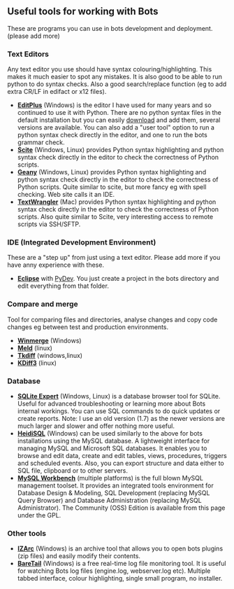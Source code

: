## Useful tools for working with Bots

These are programs you can use in bots development and deployment. (please add more)

### Text Editors

Any text editor you use should have syntax colouring/highlighting. This
makes it much easier to spot any mistakes. It is also good to be able to
run python to do syntax checks. Also a good search/replace function (eg
to add extra CR/LF in edifact or x12 files).


-   **[EditPlus](http://www.editplus.com/index.html)** (Windows) is the
    editor I have used for many years and so continued to use it with
    Python. There are no python syntax files in the default installation
    but you can easily [download](http://www.editplus.com/javacpp.html)
    and add them, several versions are available. You can also add a
    "user tool" option to run a python syntax check directly in the
    editor, and one to run the bots grammar check.
-   **[Scite](http://www.scintilla.org/SciTE.html)** (Windows, Linux)
    provides Python syntax highlighting and python syntax check directly
    in the editor to check the correctness of Python scripts.
-   **[Geany](http://www.geany.org/)** (Windows, Linux) provides Python
    syntax highlighting and python syntax check directly in the editor
    to check the correctness of Python scripts. Quite similar to scite,
    but more fancy eg with spell checking. Web site calls it an IDE.
-   **[TextWrangler](http://www.barebones.com/products/textwrangler/)**
    (Mac) provides Python syntax highlighting and python syntax check
    directly in the editor to check the correctness of Python scripts.
    Also quite similar to Scite, very interesting access to remote
    scripts via SSH/SFTP.


### IDE (Integrated Development Environment)

These are a "step up" from just using a text editor. Please add more if
you have anny experience with these.


-   **[Eclipse](http://www.eclipse.org/downloads/packages/eclipse-ide-java-ee-developers/indigosr2)**
    with [PyDev](http://marketplace.eclipse.org/node/114). You just
    create a project in the bots directory and edit everything from that
    folder.


### Compare and merge

Tool for comparing files and directories, analyse changes and copy code
changes eg between test and production environments.

-   **[Winmerge](http://winmerge.org/)** (Windows)
-   **[Meld](http://meldmerge.org/)** (linux)
-   **[Tkdiff](http://sourceforge.net/projects/tkdiff/)**
    (windows,linux)
-   **[KDiff3](http://kdiff3.sourceforge.net/)** (linux)



### Database

-   **[SQLite Expert](http://www.sqlite.org/)** (Windows, Linux) is a
    database browser tool for SQLite. Useful for advanced
    troubleshooting or learning more about Bots internal workings. You
    can use SQL commands to do quick updates or create reports. Note: I
    use an old version (1.7) as the newer versions are much larger and
    slower and offer nothing more useful.
-   **[HeidiSQL](http://www.heidisql.com/download.php)** (Windows) can
    be used similarly to the above for bots installations using the
    MySQL database. A lightweight interface for managing MySQL and
    Microsoft SQL databases. It enables you to browse and edit data,
    create and edit tables, views, procedures, triggers and scheduled
    events. Also, you can export structure and data either to SQL file,
    clipboard or to other servers.
-   **[MySQL Workbench](http://dev.mysql.com/downloads/workbench/)**
    (multiple platforms) is the full blown MySQL management toolset. It
    provides an integrated tools environment for Database Design &
    Modeling, SQL Development (replacing MySQL Query Browser) and
    Database Administration (replacing MySQL Administrator). The
    Community (OSS) Edition is available from this page under the GPL.



### Other tools


-	**[IZArc](http://www.izarc.org/)** (Windows) is an archive tool that
	allows you to open bots plugins (zip files) and easily modify their
	contents.
-	**[BareTail](http://www.baremetalsoft.com/baretail/)** (Windows) is a
	free real-time log file monitoring tool. It is useful for watching Bots
	log files (engine.log, webserver.log etc). Multiple tabbed interface,
	colour highlighting, single small program, no installer.

